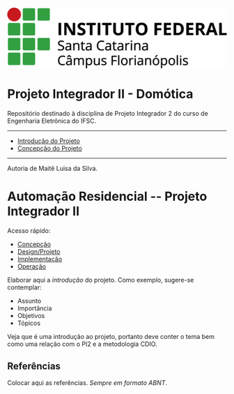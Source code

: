 ![](./figuras/logo_ifsc.png)

# Projeto Integrador II - Domótica

Repositório destinado à disciplina de Projeto Integrador 2 do curso de Engenharia Eletrônica do IFSC.
_____

* [Introdução do Projeto](https://github.com/maiteluisaa/projeto_pi2/blob/main/intro.md)
* [Concepção do Projeto](https://github.com/maiteluisaa/projeto_pi2/blob/main/concep.md)
____

Autoria de Maitê Luisa da Silva.

# Automação Residencial -- Projeto Integrador II

Acesso rápido:
  - [Concepção](./concepcao.md)
  - [Design/Projeto](./design.md)
  - [Implementação](./implementacao.md)
  - [Operação](./operacao.md)

Elaborar aqui a _introdução_ do projeto. Como exemplo, sugere-se contemplar:

- Assunto
- Importância
- Objetivos
- Tópicos

Veja que é uma introdução ao projeto, portanto deve conter o tema bem como uma relação com o PI2 e a metodologia CDIO.



## Referências

Colocar aqui as referências. _Sempre em formato ABNT_.

